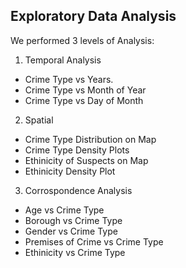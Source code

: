 ## Exploratory Data Analysis

We performed 3 levels of Analysis:

1. Temporal Analysis
 - Crime Type vs Years.
 - Crime Type vs Month of Year
 - Crime Type vs Day of Month

2. Spatial
 - Crime Type Distribution on Map
 - Crime Type Density Plots
 - Ethinicity of Suspects on Map
 - Ethinicity Density Plot

3. Corrospondence Analysis
 - Age vs Crime Type
 - Borough vs Crime Type
 - Gender vs Crime Type
 - Premises of Crime vs Crime Type
 - Ethinicity vs Crime Type
